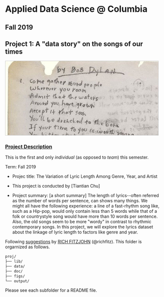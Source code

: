 # Applied Data Science @ Columbia
## Fall 2019
## Project 1: A "data story" on the songs of our times

<img src="figs/title1.jpeg" width="500">

### [Project Description](doc/)
This is the first and only *individual* (as opposed to *team*) this semester. 

Term: Fall 2019

+ Projec title: The Variation of Lyric Length Among Genre, Year, and Artist
+ This project is conducted by [Tiantian Chu]

+ Project summary: [a short summary] The length of lyrics--often referred as the number of words per sentence, can shows many things. We  might all have the following experience: a line of a fast-rhythm song like, such as a Hip-pop, would only contain less than 5 words while that of a folk or countrystyle song would have more than 10 words per sentence. Also, the old songs seem to be more "wordy" in contrast to rhythmic contemporary songs. In this project, we will explore the lyrics dataset about the linkage of lyric length to factors like genre and year.

Following [suggestions](http://nicercode.github.io/blog/2013-04-05-projects/) by [RICH FITZJOHN](http://nicercode.github.io/about/#Team) (@richfitz). This folder is orgarnized as follows.

```
proj/
├── lib/
├── data/
├── doc/
├── figs/
└── output/
```

Please see each subfolder for a README file.
